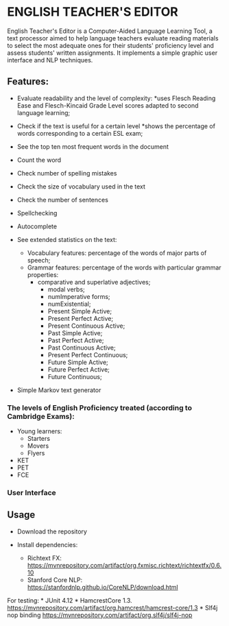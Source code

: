 # ENGLISH TEACHER'S EDITOR

English Teacher's Editor is a Computer-Aided Language Learning Tool, a text processor aimed to help language teachers evaluate reading materials to select the most adequate ones for their students' proficiency level and assess students' written assignments. It implements a simple graphic user interface and NLP techniques.


## Features:

* Evaluate readability and the level of complexity: 
*uses Flesch Reading Ease and Flesch-Kincaid Grade Level scores adapted to second language learning;

* Check if the text is useful for a certain level
*shows the percentage of words corresponding to a certain ESL exam;

* See the top ten most frequent words in the document

* Count the word

* Check number of spelling mistakes

* Check the size of vocabulary used in the text

* Check the number of sentences

* Spellchecking

* Autocomplete

* See extended statistics on the text:
	* Vocabulary features: percentage of the words of major parts of speech;
	* Grammar features: percentage of the words with particular grammar properties:
		*  comparative and superlative adjectives;
     		*  modal verbs;
    		*  numImperative forms;
     		*  numExistential;
     		*  Present Simple Active;
     		*  Present Perfect Active;
     		*  Present Continuous Active;
     		*  Past Simple Active;
     		*  Past Perfect Active;
     		*  Past Continuous Active;
     		*  Present Perfect Continuous;
     		*  Future Simple Active;
     		*  Future Perfect Active;
     		*  Future Continuous;
	
* Simple Markov text generator

### The levels of English Proficiency treated (according to Cambridge Exams):
* Young learners:
	* Starters
	* Movers
	* Flyers
* KET
* PET
* FCE

### User Interface


## Usage
* Download the repository
* Install dependencies:

	* Richtext FX: https://mvnrepository.com/artifact/org.fxmisc.richtext/richtextfx/0.6.10
	* Stanford Core NLP: https://stanfordnlp.github.io/CoreNLP/download.html

For testing:
	* JUnit 4.12
	* HamcrestCore 1.3. https://mvnrepository.com/artifact/org.hamcrest/hamcrest-core/1.3
	* Slf4j nop binding https://mvnrepository.com/artifact/org.slf4j/slf4j-nop

